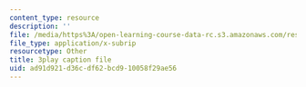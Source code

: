 ```yaml
---
content_type: resource
description: ''
file: /media/https%3A/open-learning-course-data-rc.s3.amazonaws.com/res-6-006-video-demonstrations-in-lasers-and-optics-spring-2008/ad91d921d36cdf62bcd910058f29ae56_kuht5Nv3Iio.srt
file_type: application/x-subrip
resourcetype: Other
title: 3play caption file
uid: ad91d921-d36c-df62-bcd9-10058f29ae56
---
```

